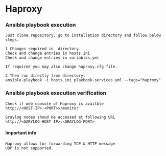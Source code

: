 # Haproxy

### Ansible playbook execution
```
Just clone repository, go to installation directory and follow below steps.

1 Changes required in  directory
Check and change entries in hosts.ini
Check and change entries in variables.yml 

If required you may also change haproxy.cfg file.

2 Then run directly from directory:
ansible-playbook -i hosts.ini playbook-services.yml --tags="haproxy"
```

### Ansible playbook execution verification
```
Check if web console of Haproxy is availble
http://<HOST-IP>:<PORT>>/monitor

Graylog nodes shoud be accessed at following URL
http://<GARYLOG-HOST-IP>:<GRAYLOG-PORT>
```

#### Important info
```
Haproxy allows for forwarding TCP & HTTP message
UDP is not supported.
```